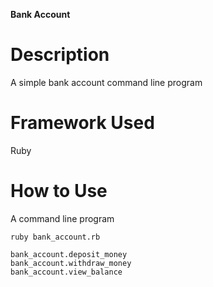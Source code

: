 **Bank Account**

# Description

A simple bank account command line program

# Framework Used

Ruby

# How to Use

A command line program

``` 
ruby bank_account.rb

bank_account.deposit_money
bank_account.withdraw_money
bank_account.view_balance

```
